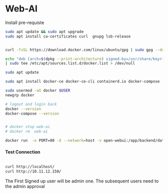 # Web-AI 

Install pre-requiste
```bash
sudo apt update && sudo apt upgrade
sudo apt install ca-certificates curl  gnupg lsb-release


curl -fsSL https://download.docker.com/linux/ubuntu/gpg | sudo gpg --dearmor -o /usr/share/keyrings/docker-archive-keyring.gpg

echo "deb [arch=$(dpkg --print-architecture) signed-by=/usr/share/keyrings/docker-archive-keyring.gpg] https://download.docker.com/linux/ubuntu $(lsb_release -cs) stable" \
| sudo tee /etc/apt/sources.list.d/docker.list > /dev/null

sudo apt update

sudo apt install docker-ce docker-ce-cli containerd.io docker-compose

sudo usermod -aG docker $USER
newgrp docker

# logout and login back 
docker --version
docker-compose --version

```


```bash

# docker stop web-ai
# docker rm  web-ai

docker run  -e PORT=80 -d --network=host -v open-webui:/app/backend/data -e OLLAMA_BASE_URL=http://10.11.12.150:11434 --name web-ai --restart always ghcr.io/open-webui/open-webui:main

```

<!-- #### Firewall - allow traffic
```powershell 
New-NetFirewallRule -DisplayName "Allow Open AI traffic" -Direction Inbound -Protocol TCP -LocalPort 80 -Action Allow

``` -->


#### Test Connection
```bash

curl http://localhost/
curl http://10.11.12.150/

```


The First Signed up user will be admin one. The subsequent users need to the admin approval